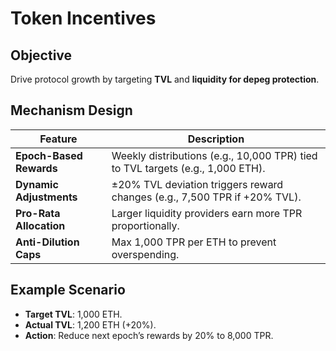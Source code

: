 # Token Incentives

## Objective
Drive protocol growth by targeting **TVL** and **liquidity for depeg protection**.

## Mechanism Design
| **Feature**             | **Description**                                                                |
| ----------------------- | ------------------------------------------------------------------------------ |
| **Epoch-Based Rewards** | Weekly distributions (e.g., 10,000 TPR) tied to TVL targets (e.g., 1,000 ETH). |
| **Dynamic Adjustments** | ±20% TVL deviation triggers reward changes (e.g., 7,500 TPR if +20% TVL).      |
| **Pro-Rata Allocation** | Larger liquidity providers earn more TPR proportionally.                       |
| **Anti-Dilution Caps**  | Max 1,000 TPR per ETH to prevent overspending.                                 |

## Example Scenario
* **Target TVL**: 1,000 ETH.
* **Actual TVL**: 1,200 ETH (+20%).
* **Action**: Reduce next epoch’s rewards by 20% to 8,000 TPR.
